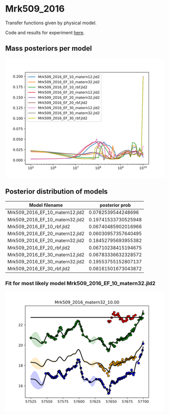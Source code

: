 # Mrk509_2016

Transfer functions given by physical model.

Code and results for experiment [here](ConvolvedGaussianProcessesExperiments/Mrk509/2016/Experiment1/).

## Mass posteriors per model

![Mrk509_2016_posterior_mass](Mrk509/2016/Experiment1/results/massposterior.svg)

## Posterior distribution of models

| Model filename                | posterior prob     |
|-------------------------------|--------------------|
|Mrk509_2016_EF_10_matern12.jld2|	0.0782539544248696 |
|Mrk509_2016_EF_10_matern32.jld2|	0.19741533730525948|
|Mrk509_2016_EF_10_rbf.jld2	    |0.06740485902016966 | 
|Mrk509_2016_EF_20_matern12.jld2|	0.06030957357640495|
|Mrk509_2016_EF_20_matern32.jld2|	0.18452795693955382|
|Mrk509_2016_EF_20_rbf.jld2	    |0.06710238415194675 |
|Mrk509_2016_EF_30_matern12.jld2|	0.06783336632328572|
|Mrk509_2016_EF_30_matern32.jld2|	0.19553755152807137|
|Mrk509_2016_EF_30_rbf.jld2	    |0.08161501673043872 |

### Fit for most likely model Mrk509_2016_EF_10_matern32.jld2

![Mrk509_2016_EF_10_matern32_fit](Mrk509/2016/Experiment1/results/Mrk509_2016_matern32_10.00_bestfit.svg)

